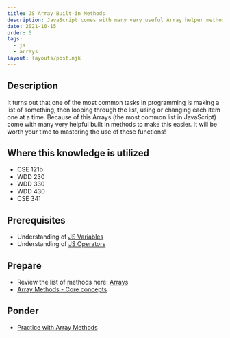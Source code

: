```yaml
---
title: JS Array Built-in Methods
description: JavaScript comes with many very useful Array helper methods. This module will introduce some of them and their usage.
date: 2021-10-15
order: 5
tags:
  - js
  - arrays
layout: layouts/post.njk
---
```


## Description

It turns out that one of the most common tasks in programming is making a list of something, then looping through the list, using or changing each item one at a time. Because of this Arrays (the most common list in JavaScript) come with many very helpful built in methods to make this easier. It will be worth your time to mastering the use of these functions!

## Where this knowledge is utilized

- CSE 121b
- WDD 230
- WDD 330
- WDD 430
- CSE 341

## Prerequisites

- Understanding of [JS Variables](../variables)
- Understanding of [JS Operators](../operators)

## Prepare

- Review the list of methods here: [Arrays](https://developer.mozilla.org/en-US/docs/Web/JavaScript/Reference/Global_Objects/Array#constructor)
- [Array Methods - Core concepts](prepare1/)

## Ponder

- [Practice with Array Methods](ponder1/)
